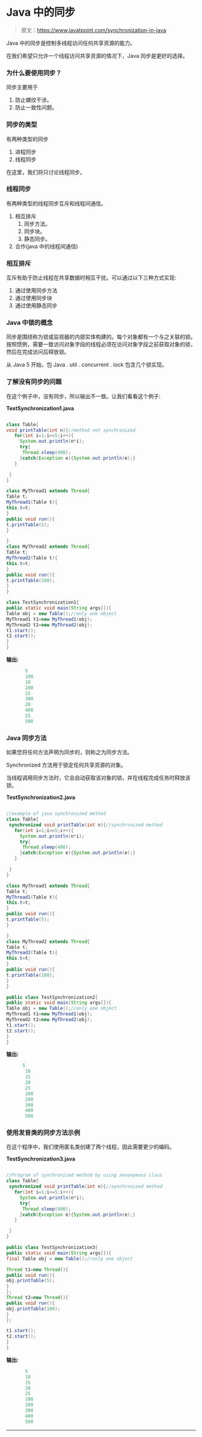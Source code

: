 # Java 中的同步

> 原文：<https://www.javatpoint.com/synchronization-in-java>

Java 中的同步是控制多线程访问任何共享资源的能力。

在我们希望只允许一个线程访问共享资源的情况下，Java 同步是更好的选择。

### 为什么要使用同步？

同步主要用于

1.  防止螺纹干涉。
2.  防止一致性问题。

### 同步的类型

有两种类型的同步

1.  进程同步
2.  线程同步

在这里，我们将只讨论线程同步。

### 线程同步

有两种类型的线程同步互斥和线程间通信。

1.  相互排斥
    1.  同步方法。
    2.  同步块。
    3.  静态同步。
2.  合作(java 中的线程间通信)

### 相互排斥

互斥有助于防止线程在共享数据时相互干扰。可以通过以下三种方式实现:

1.  通过使用同步方法
2.  通过使用同步块
3.  通过使用静态同步

### Java 中锁的概念

同步是围绕称为锁或监视器的内部实体构建的。每个对象都有一个与之关联的锁。按照惯例，需要一致访问对象字段的线程必须在访问对象字段之前获取对象的锁，然后在完成访问后释放锁。

从 Java 5 开始，包 Java . util . concurrent . lock 包含几个锁实现。

### 了解没有同步的问题

在这个例子中，没有同步，所以输出不一致。让我们看看这个例子:

**TestSynchronization1.java**

```java

class Table{
void printTable(int n){//method not synchronized
   for(int i=1;i<=5;i++){
     System.out.println(n*i);
     try{
      Thread.sleep(400);
     }catch(Exception e){System.out.println(e);}
   }

 }
}

class MyThread1 extends Thread{
Table t;
MyThread1(Table t){
this.t=t;
}
public void run(){
t.printTable(5);
}

}
class MyThread2 extends Thread{
Table t;
MyThread2(Table t){
this.t=t;
}
public void run(){
t.printTable(100);
}
}

class TestSynchronization1{
public static void main(String args[]){
Table obj = new Table();//only one object
MyThread1 t1=new MyThread1(obj);
MyThread2 t2=new MyThread2(obj);
t1.start();
t2.start();
}
}

```

**输出:**

```java
       5
       100
       10
       200
       15
       300
       20
       400
       25
       500

```

### Java 同步方法

如果您将任何方法声明为同步的，则称之为同步方法。

Synchronized 方法用于锁定任何共享资源的对象。

当线程调用同步方法时，它会自动获取该对象的锁，并在线程完成任务时释放该锁。

**TestSynchronization2.java**

```java

//example of java synchronized method
class Table{
 synchronized void printTable(int n){//synchronized method
   for(int i=1;i<=5;i++){
     System.out.println(n*i);
     try{
      Thread.sleep(400);
     }catch(Exception e){System.out.println(e);}
   }

 }
}

class MyThread1 extends Thread{
Table t;
MyThread1(Table t){
this.t=t;
}
public void run(){
t.printTable(5);
}

}
class MyThread2 extends Thread{
Table t;
MyThread2(Table t){
this.t=t;
}
public void run(){
t.printTable(100);
}
}

public class TestSynchronization2{
public static void main(String args[]){
Table obj = new Table();//only one object
MyThread1 t1=new MyThread1(obj);
MyThread2 t2=new MyThread2(obj);
t1.start();
t2.start();
}
}

```

**输出:**

```java
      5
       10
       15
       20
       25
       100
       200
       300
       400
       500

```

### 使用发音类的同步方法示例

在这个程序中，我们使用匿名类创建了两个线程，因此需要更少的编码。

**TestSynchronization3.java**

```java

//Program of synchronized method by using annonymous class
class Table{
 synchronized void printTable(int n){//synchronized method
   for(int i=1;i<=5;i++){
     System.out.println(n*i);
     try{
      Thread.sleep(400);
     }catch(Exception e){System.out.println(e);}
   }

 }
}

public class TestSynchronization3{
public static void main(String args[]){
final Table obj = new Table();//only one object

Thread t1=new Thread(){
public void run(){
obj.printTable(5);
}
};
Thread t2=new Thread(){
public void run(){
obj.printTable(100);
}
};

t1.start();
t2.start();
}
}

```

**输出:**

```java
       5
       10
       15
       20
       25
       100
       200
       300
       400
       500

```

* * *
